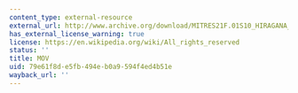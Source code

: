 ```yaml
---
content_type: external-resource
external_url: http://www.archive.org/download/MITRES21F.01S10_HIRAGANA_EXERCISES/5a5.mov
has_external_license_warning: true
license: https://en.wikipedia.org/wiki/All_rights_reserved
status: ''
title: MOV
uid: 79e61f8d-e5fb-494e-b0a9-594f4ed4b51e
wayback_url: ''
---
```

